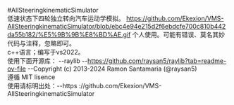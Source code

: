 #AllSteeringkinematicSimulator  
低速状态下四轮独立转向汽车运动学模拟。 
https://github.com/Ekexion/VMS-AllSteeringkinematicSimulator/blob/ebc4e94e215d2f6ebdcfe700c810b442da55b182/%E5%9B%9B%E8%BD%AE.gif
个人使用。可能有错误、莫名其妙代码与注释，忽略即可。  
c++语言；编写于vs2022。  
使用下面开源库： --raylib --https://github.com/raysan5/raylib?tab=readme-ov-file --Copyright (c) 2013-2024 Ramon Santamaria (@raysan5)  
遵循 MIT lisence  
使用请标明出处：--https ://github.com/Ekexion/VMS-AllSteeringkinematicSimulator   
